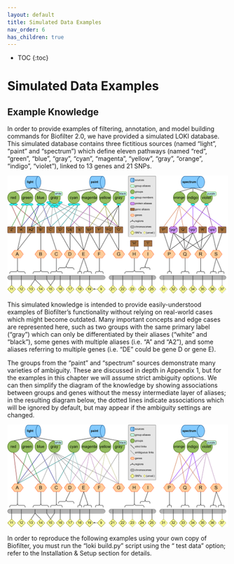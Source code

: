 ```yaml
---
layout: default
title: Simulated Data Examples
nav_order: 6
has_children: true
---
```


* TOC
{:toc}


# Simulated Data Examples


## Example Knowledge
In order to provide examples of filtering, annotation, and model building commands for Biofilter 2.0, we have provided a simulated LOKI database. This simulated database contains three fictitious sources (named “light”, “paint” and “spectrum”) which define eleven pathways (named “red”, “green”, “blue”, “gray”, “cyan”, “magenta”, “yellow”, “gray”, “orange”, “indigo”, “violet”), linked to 13 genes and 21 SNPs.

![simulated-knowledge](../images/simulated-knowledge/simulated-schema01.png)

This simulated knowledge is intended to provide easily-understood examples of Biofilter’s functionality without relying on real-world cases which might become outdated. Many important concepts and edge cases are represented here, such as two groups with the same primary label (“gray”) which can only be differentiated by their aliases (“white” and “black”), some genes with multiple aliases (i.e. “A” and “A2”), and some aliases referring to multiple genes (i.e. “DE” could be gene D or gene E).

The groups from the “paint” and “spectrum” sources demonstrate many varieties of ambiguity. These are discussed in depth in Appendix 1, but for the examples in this chapter we will assume strict ambiguity options. We can then simplify the diagram of the knowledge by showing associations between groups and genes without the messy intermediate layer of aliases; in the resulting diagram below, the dotted lines indicate associations which will be ignored by default, but may appear if the ambiguity settings are changed.

![simulated-knowledge](../images/simulated-knowledge/simulated-schema02.png)

In order to reproduce the following examples using your own copy of Biofilter, you must run the “loki build.py” script using the “  test data” option; refer to the Installation & Setup section for details.